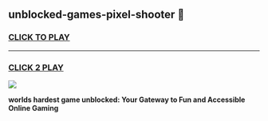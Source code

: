 
## unblocked-games-pixel-shooter 👋
<h3>
<a href="https://premium.freeplayer.one?title=unblocked-games-pixel-shooter&ref=14F">CLICK TO PLAY</a></h3>
<hr>

<h3>
<a href="https://premium.freeplayer.one?title=unblocked-games-pixel-shooter&ref=14F">CLICK 2 PLAY</a>
  
</h3>

<a href="https://premium.freeplayer.one?title=unblocked-games-pixel-shooter&ref=12F/"><img src="https://clearcache.store/games.png"></a>


**worlds hardest game unblocked: Your Gateway to Fun and Accessible Online Gaming**
